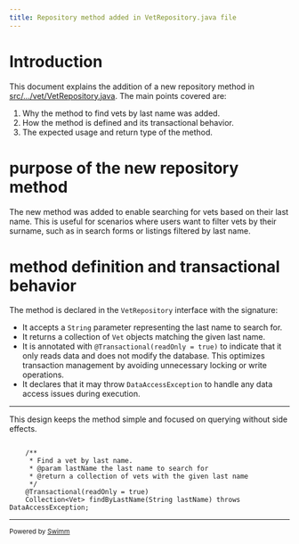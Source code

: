 ```yaml
---
title: Repository method added in VetRepository.java file
---
```

# Introduction

This document explains the addition of a new repository method in <SwmPath>[src/…/vet/VetRepository.java](/src/main/java/org/springframework/samples/petclinic/vet/VetRepository.java)</SwmPath>. The main points covered are:

1. Why the method to find vets by last name was added.
2. How the method is defined and its transactional behavior.
3. The expected usage and return type of the method.

# purpose of the new repository method

The new method was added to enable searching for vets based on their last name. This is useful for scenarios where users want to filter vets by their surname, such as in search forms or listings filtered by last name.

# method definition and transactional behavior

The method is declared in the <SwmToken path="/src/main/java/org/springframework/samples/petclinic/vet/VetRepository.java" pos="38:4:4" line-data="public interface VetRepository extends Repository&lt;Vet, Integer&gt; {">`VetRepository`</SwmToken> interface with the signature:

- It accepts a <SwmToken path="/src/main/java/org/springframework/samples/petclinic/vet/VetRepository.java" pos="64:8:8" line-data="	Collection&lt;Vet&gt; findByLastName(String lastName) throws DataAccessException;">`String`</SwmToken> parameter representing the last name to search for.
- It returns a collection of <SwmToken path="/src/main/java/org/springframework/samples/petclinic/vet/Vet.java" pos="45:4:4" line-data="public class Vet extends Person {">`Vet`</SwmToken> objects matching the given last name.
- It is annotated with `@`<SwmToken path="/src/main/java/org/springframework/samples/petclinic/vet/VetRepository.java" pos="63:2:2" line-data="	@Transactional(readOnly = true)">`Transactional`</SwmToken>`(`<SwmToken path="/src/main/java/org/springframework/samples/petclinic/vet/VetRepository.java" pos="63:4:4" line-data="	@Transactional(readOnly = true)">`readOnly`</SwmToken>` = true)` to indicate that it only reads data and does not modify the database. This optimizes transaction management by avoiding unnecessary locking or write operations.
- It declares that it may throw <SwmToken path="/src/main/java/org/springframework/samples/petclinic/vet/VetRepository.java" pos="64:15:15" line-data="	Collection&lt;Vet&gt; findByLastName(String lastName) throws DataAccessException;">`DataAccessException`</SwmToken> to handle any data access issues during execution.

<SwmSnippet path="src/main/java/org/springframework/samples/petclinic/vet/VetRepository.java" line="57">

---

This design keeps the method simple and focused on querying without side effects.

```
	
	/**
	 * Find a vet by last name.
	 * @param lastName the last name to search for
	 * @return a collection of vets with the given last name
	 */
	@Transactional(readOnly = true)
	Collection<Vet> findByLastName(String lastName) throws DataAccessException;

```

---

</SwmSnippet>

<SwmMeta version="3.0.0" repo-id="Z2l0aHViJTNBJTNBc3ByaW5nLXBldGNsaW5pYyUzQSUzQXVtYWxpbmdhc3dhbWk=" repo-name="spring-petclinic"><sup>Powered by [Swimm](https://app.swimm.io/)</sup></SwmMeta>
